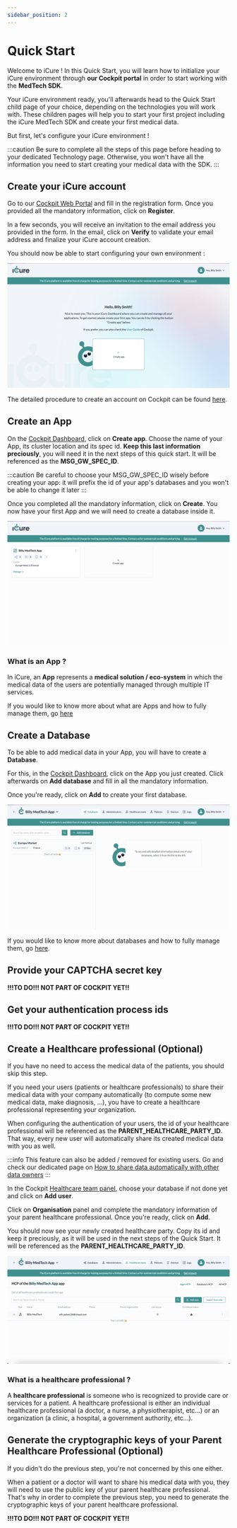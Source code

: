 ```yaml
---
sidebar_position: 2
---
```

# Quick Start

Welcome to iCure ! In this Quick Start, you will learn how to initialize your iCure environment through **our Cockpit portal** in order to start working with the **MedTech SDK**. 

Your iCure environment ready, you'll afterwards head to the Quick Start child page of your choice, depending on the technologies you will work with. These children pages will help you to start your first project including the iCure MedTech SDK and create your first medical data. 

But first, let's configure your iCure environment ! 

:::caution
Be sure to complete all the steps of this page before heading to your dedicated Technology page. Otherwise, you won't have all the information you need to start creating your medical data with the SDK. 
:::

## Create your iCure account 
Go to our [Cockpit Web Portal](https://cockpit.icure.cloud) and fill in the registration form. 
Once you provided all the mandatory information, click on **Register**. 

In a few seconds, you will receive an invitation to the email address you provided in the form. In the email, click on **Verify** to validate your email address and finalize your iCure account creation.

You should now be able to start configuring your own environment : 

![Registration Completed](./img/registration_complete.png)

The detailed procedure to create an account on Cockpit can be found [here](../../cockpit/how-to/how-to-create-your-account). 

## Create an App
On the [Cockpit Dashboard](https://cockpit.icure.cloud/dashboard), click on **Create app**. 
Choose the name of your App, its cluster location and its spec id. **Keep this last information preciously**, you will need it in the next steps of this quick start. It will be referenced as the **MSG_GW_SPEC_ID**. 

:::caution
Be careful to choose your MSG_GW_SPEC_ID wisely before creating your app: it will prefix the id of your app's databases and you won't be able to change it later
:::

Once you completed all the mandatory information, click on **Create**. You now have your first App and we will need to create a database inside it.

![App created](./img/first_app_created.png)

### What is an App ? 
In iCure, an **App** represents a **medical solution / eco-system** in which the medical data of the users are potentially managed through multiple IT services. 

If you would like to know more about what are Apps and how to fully manage them, go [here](../../cockpit/how-to/how-to-manage-apps)


## Create a Database
To be able to add medical data in your App, you will have to create a **Database**. 

For this, in the [Cockpit Dashboard](https://cockpit.icure.cloud/dashboard), click on the App you just created. Click afterwards on **Add database** and fill in all the mandatory information. 

Once you're ready, click on **Add** to create your first database. 

![Database created](./img/first_database_created.png)

If you would like to know more about databases and how to fully manage them, go [here](../../cockpit/how-to/how-to-manage-databases).

## Provide your CAPTCHA secret key
**!!!TO DO!!! NOT PART OF COCKPIT YET!!**

## Get your authentication process ids
**!!!TO DO!!! NOT PART OF COCKPIT YET!!**

## Create a Healthcare professional (Optional)
If you have no need to access the medical data of the patients, you should skip this step. 

If you need your users (patients or healthcare professionals) to share their medical data with your company automatically (to compute some new medical data, make diagnosis, ...), you have to create a healthcare professional representing your organization. 

When configuring the authentication of your users, the id of your healthcare professional will be referenced as the **PARENT_HEALTHCARE_PARTY_ID**. That way, every new user will automatically share its created medical data with  you as well. 

:::info
This feature can also be added / removed for existing users. Go and check our dedicated page on [How to share data automatically with other data owners](../how-to/how-to-share-data-automatically.md)
:::

In the Cockpit [Healthcare team panel](https://cockpit.icure.cloud/users), choose your database if not done yet and click on **Add user**. 

Click on **Organisation** panel and complete the mandatory information of your parent healthcare professional. 
Once you're ready, click on **Add**. 

You should now see your newly created healthcare party. Copy its id and keep it preciously, as it will be used in the next steps of the Quick Start. It will be referenced as the **PARENT_HEALTHCARE_PARTY_ID**.

![Parent HCP created](./img/parent_hcp_created.png)


### What is a healthcare professional ? 

A **healthcare professional** is someone who is recognized to provide care or services for a patient. A healthcare professional is either an individual healthcare professional (a doctor, a nurse, a physiotherapist, etc…) or an organization (a clinic, a hospital, a government authority, etc…).

## Generate the cryptographic keys of your Parent Healthcare Professional (Optional)
If you didn't do the previous step, you're not concerned by this one either. 

When a patient or a doctor will want to share his medical data with you, they will need to use the public key of your parent healthcare professional. That's why in order to complete the previous step, you need to generate the cryptographic keys of your parent healthcare professional. 

**!!!TO DO!!! NOT PART OF COCKPIT YET!!**

